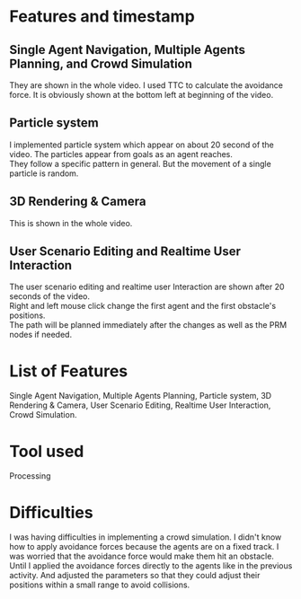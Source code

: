 # Features and timestamp
## Single Agent Navigation, Multiple Agents Planning, and Crowd Simulation
They are shown in the whole video. I used TTC to calculate the avoidance force. It is obviously shown at the bottom left at beginning of the video.  
## Particle system
I implemented particle system which appear on about 20 second of the video. The particles appear from goals as an agent reaches.  
They follow a specific pattern in general. But the movement of a single particle is random.  
## 3D Rendering & Camera
This is shown in the whole video.  
## User Scenario Editing and Realtime User Interaction  
The user scenario editing and realtime user Interaction are shown after 20 seconds of the video.  
Right and left mouse click change the first agent and the first obstacle's positions.  
The path will be planned immediately after the changes as well as the PRM nodes if needed.

# List of Features
Single Agent Navigation, Multiple Agents Planning, Particle system, 3D Rendering & Camera, User Scenario Editing, Realtime User Interaction, Crowd Simulation.

# Tool used
Processing  

# Difficulties
I was having difficulties in implementing a crowd simulation. I didn't know how to apply avoidance forces because the agents are on a fixed track. I was worried that the avoidance force would make them hit an obstacle.  
Until I applied the avoidance forces directly to the agents like in the previous activity. And adjusted the parameters so that they could adjust their positions within a small range to avoid collisions.
